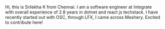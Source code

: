 Hi, this is Srilekha K from Chennai. I am a software engineer at Integrate with overall experience of 2.8 years in dotnet and react js techstack.
I have recently started out with OSC, through LFX, I came across Meshery. Excited to contribute here!
